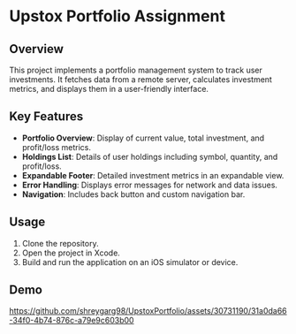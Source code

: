 # Upstox Portfolio Assignment

## Overview
This project implements a portfolio management system to track user investments. It fetches data from a remote server, calculates investment metrics, and displays them in a user-friendly interface.

## Key Features
- **Portfolio Overview**: Display of current value, total investment, and profit/loss metrics.
- **Holdings List**: Details of user holdings including symbol, quantity, and profit/loss.
- **Expandable Footer**: Detailed investment metrics in an expandable view.
- **Error Handling**: Displays error messages for network and data issues.
- **Navigation**: Includes back button and custom navigation bar.

## Usage
1. Clone the repository.
2. Open the project in Xcode.
3. Build and run the application on an iOS simulator or device.

## Demo

https://github.com/shreygarg98/UpstoxPortfolio/assets/30731190/31a0da66-34f0-4b74-876c-a79e9c603b00

